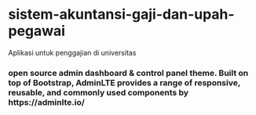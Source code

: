 # sistem-akuntansi-gaji-dan-upah-pegawai
Aplikasi untuk penggajian di universitas

<h3> open source admin dashboard & control panel theme. Built on top of Bootstrap, AdminLTE provides a range of responsive, reusable, and commonly used components by https://adminlte.io/ </h3>
